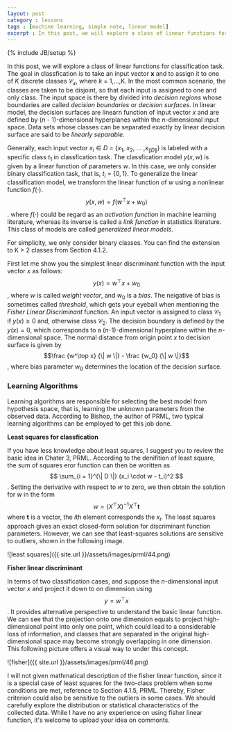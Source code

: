 ```yaml
---
layout: post
category : lessons
tags : [machine learning, simple note, linear model]
excerpt : In this post, we will explore a class of linear functions for classification task. The goal in classfication is to take an input vector $\textbf{x}$ and to assign it to one of $K$ discrete classes $\mathcal{C_k}$, where $k$ = 1,...,K. In the most common scenario, the classes are taken to be disjoint, so that each input is assigned to one and only class. The input space is there by divided into $decision\ regions$ whose boundaries are called $decision\ boundaries$ or $decision$ $surfaces$. In linear model, the decision surfaces are linearn function of input vector $x$ and are defined by (D - 1)-dimensional hyperplanes within the D-dimensional input space. Data sets whose classes can be separated exactly by linear decision surface are said to be $linearly$ $separable$. 
---
```

{% include JB/setup %}

In this post, we will explore a class of linear functions for classification task. The goal in classfication is to take an input vector $\textbf{x}$ and to assign it to one of $K$ discrete classes $\mathcal{C_k}$, where $k$ = 1,...,K. In the most common scenario, the classes are taken to be disjoint, so that each input is assigned to one and only class. The input space is there by divided into $decision\ regions$ whose boundaries are called $decision\ boundaries$ or $decision$ $surfaces$. In linear model, the decision surfaces are linearn function of input vector $x$ and are defined by ($n$ - $1$)-dimensional hyperplanes within the $n$-dimensional input space. Data sets whose classes can be separated exactly by linear decision surface are said to be $linearly$ $separable$.

Generally, each input vector $x_i \in D$ = {$x_1$, $x_2$, $...$ ,$x_{\| D \|}$} is labeled with a specific class $t_1$ in classfication task. The classfication model $y(x, w)$ is given by a linear function of parameters $w$. In this case, we only consider binary classification task, that is, $t_i$ = {$0, 1$}. To generalize the linear classification model, we transform the linear function of $w$ using a nonlinear function $f(\cdot)$. $$y(x, w) = f(w^\top x + w_0)$$. where $f(\cdot)$ could be regard as an $activation$ $function$ in machine learning literature, whereas its inverse is called a $link$ $function$ in statistics literature. This class of models are called $generalized$ $linear$ $models$.

For simplicity, we only consider binary classes. You can find the extension to K > 2 classes from Section 4.1.2.

First let me show you the simplest linear discriminant function with the input vector $x$ as follows: $$y(x) = w^\top x + w_0$$, where $w$ is called $weight$ $vector$, and $w_0$ is a $bias$. The neigative of bias is sometimes called $threshold$, which gets your eyeball when mentioning the $Fisher$ $Linear$ $Discriminant$ function. An input vector is assigned to class $\mathcal{C_1}$ if $y(x) \geq 0$ and, otherwise class $\mathcal{C_2}$. The decision boundary is defined by the $y(x) = 0$, which corresponds to a ($n$-$1$)-dimensional hyperplane within the $n$-dimensional space. The normal distance from origin point $x$ to decision surface is given by $$\frac {w^\top x} {\| w \|} - \frac {w_0} {\| w \|}$$, where bias parameter $w_0$ determines the location of the decision surface.

### Learning Algorithms

Learning algorithms are responsible for selecting the best model from hypothesis space, that is, learning the unknown parameters from the observed data. According to Bishop, the author of PRML, two typical learning algorithms can be employed to get this job done.

**Least squares for classfication**

If you have less knowledge about least squares, I suggest you to review the basic idea in Chater 3, PRML. According to the denifition of least square, the sum of squares eror function can then be woritten as $$ \sum_{i = 1}^{\| D \|} (x_i \cdot w - t_i)^2 $$. Setting the derivative with respect to $w$ to zero, we then obtain the solution for $w$ in the form $$w = (X^\top  X)^{-1} X^\top \textbf{t}$$ where $\textbf{t}$ is a vector, the $i$th element corresponds the $x_i$. The least squares approach gives an exact closed-form solution for discriminant function parameters. However, we can see that least-squares solutions are sensitive to outliers, shown in the following image.

![least squares]({{ site.url }}/assets/images/prml/44.png)

**Fisher linear discriminant**

In terms of two classification cases, and suppose the $n$-dimensional input vector $x$ and project it down to on dimension using $$y = w^\top x$$. It provides alternative perspective to understand the basic linear function. We can see that the projection onto one dimension equals to project high-dimensional point into only one point, which could lead to a considerable loss of information, and classes that are separated in the original high-dimensional space may become strongly overlapping in one dimension. This following picture offers a visual way to under this concept.

![fisher]({{ site.url }}/assets/images/prml/46.png)

I will not given mathmatical description of the fisher linear function, since it is a special case of least squares for the two-class problem when some conditions are met, reference to Section 4.1.5, PRML. Thereby, Fisher criterion could also be sensitive to the outliers in some cases. We should carefully explore the distribution or statistical characteristics of the collected data. While I have no any experience on using fisher linear function, it's welcome to upload your idea on commonts.
